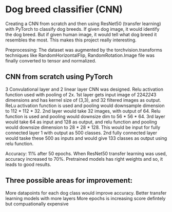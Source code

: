 # Dog breed classifier (CNN)
Creating a CNN from scratch and then using ResNet50 (transfer learning) with PyTorch to classify dog breeds. If given dog image, it would identify the dog breed. But if given human image, it would tell what dog breed it resembles the most. This makes this project really interesting.

Preprocessing: The dataset was augmented by the torchvision.transforms techniques like RandomHorizontalFlip, RandomRotation.Image file was finally converted to tensor and normalized.

## CNN from scratch using PyTorch
3 Convulational layer and 2 linear layer CNN was designed. Relu activation function used with pooling of 2x. 1st layer gets input image of 224*224*3 dimensions and has kernel size of (3,3), and 32 filtered images as output. ReLu activation function is used and pooling would downsample dimension to 112 * 112 * 32. 2nd layer would take 32 images, with output of 64. Relu function is used and pooling would downsize dim to 56 * 56 * 64. 3rd layer would take 64 as input and 128 as output, and relu function and pooling would downsize dimension to 28 * 28 * 128. This would be input for fully connected layer 1 with output as 500 classes. 2nd fully connected layer would taske these 500 as inputs and would give 133 classes as output using relu function.

Accuracy: 11% after 50 epochs.
When ResNet50 transfer learning was used, accuracy increased to 70%. 
Pretrained models has right weights and so, it leads to good results.

## Three possible areas for improvement:
More datapoints for each dog class would improve accuracy.
Better transfer learning models with more layers
More epochs is increasing score defintely but compuationally expensive
